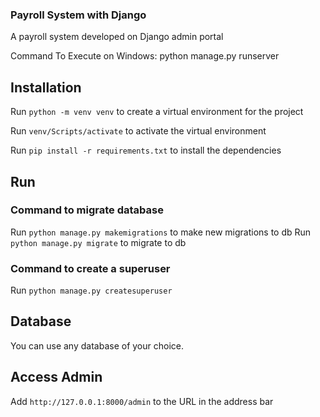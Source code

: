 ### Payroll System with Django

A payroll system developed on Django admin portal


Command To Execute on Windows:
python manage.py runserver

## Installation

Run `python -m venv venv` to create a virtual environment for the project

Run `venv/Scripts/activate` to activate the virtual environment

Run `pip install -r requirements.txt` to install the dependencies


## Run

### Command to migrate database

Run `python manage.py makemigrations` to make new migrations to db
Run `python manage.py migrate` to migrate to db

### Command to create a superuser

Run `python manage.py createsuperuser` 

## Database

You can use any database of your choice. 

## Access Admin

Add `http://127.0.0.1:8000/admin` to the URL in the address bar
